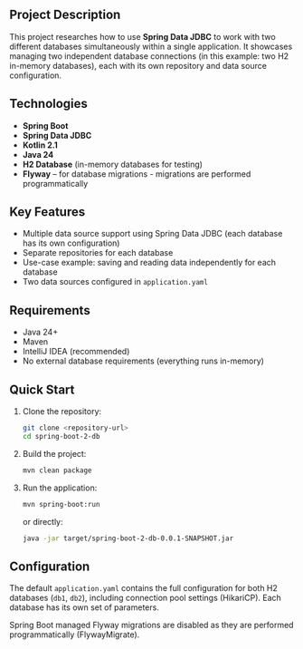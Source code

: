 ## Project Description

This project researches how to use **Spring Data JDBC** to work with two different databases simultaneously within a single application. It showcases managing two independent database connections (in this example: two H2 in-memory databases), each with its own repository and data source configuration.

## Technologies

- **Spring Boot**
- **Spring Data JDBC**
- **Kotlin 2.1**
- **Java 24**
- **H2 Database** (in-memory databases for testing)
- **Flyway** – for database migrations - migrations are performed programmatically

## Key Features

- Multiple data source support using Spring Data JDBC (each database has its own configuration)
- Separate repositories for each database
- Use-case example: saving and reading data independently for each database
- Two data sources configured in `application.yaml`

## Requirements

- Java 24+
- Maven
- IntelliJ IDEA (recommended)
- No external database requirements (everything runs in-memory)

## Quick Start

1. Clone the repository:
   ```bash
   git clone <repository-url>
   cd spring-boot-2-db
   ```

2. Build the project:
   ```bash
   mvn clean package
   ```

3. Run the application:
   ```bash
   mvn spring-boot:run
   ```
   or directly:
   ```bash
   java -jar target/spring-boot-2-db-0.0.1-SNAPSHOT.jar
   ```

## Configuration

The default `application.yaml` contains the full configuration for both H2 databases (`db1`, `db2`), including connection pool settings (HikariCP). Each database has its own set of parameters.

Spring Boot managed Flyway migrations are disabled as they are performed programmatically (FlywayMigrate).
